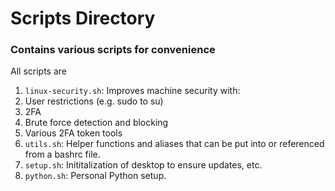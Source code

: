 # Scripts Directory

### Contains various scripts for convenience
All scripts are 

1. `linux-security.sh`: Improves machine security with:
  1. User restrictions (e.g. sudo to su)
  1. 2FA
  1. Brute force detection and blocking
  1. Various 2FA token tools
1. `utils.sh`: Helper functions and aliases that can be put into or referenced from a bashrc file.
1. `setup.sh`: Inititalization of desktop to ensure updates, etc.
1. `python.sh`: Personal Python setup.
